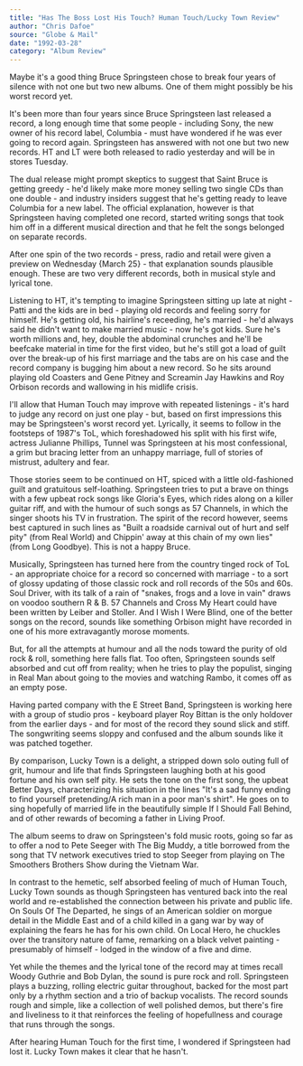 ```yaml
---
title: "Has The Boss Lost His Touch? Human Touch/Lucky Town Review"
author: "Chris Dafoe"
source: "Globe & Mail"
date: "1992-03-28"
category: "Album Review"
---
```


Maybe it's a good thing Bruce Springsteen chose to break four years of silence with not one but two new albums. One of them might possibly be his worst record yet.

It's been more than four years since Bruce Springsteen last released a record, a long enough time that some people - including Sony, the new owner of his record label, Columbia - must have wondered if he was ever going to record again. Springsteen has answered with not one but two new records. HT and LT were both released to radio yesterday and will be in stores Tuesday.

The dual release might prompt skeptics to suggest that Saint Bruce is getting greedy - he'd likely make more money selling two single CDs than one double - and industry insiders suggest that he's getting ready to leave Columbia for a new label. The official explanation, however is that Springsteen having completed one record, started writing songs that took him off in a different musical direction and that he felt the songs belonged on separate records.

After one spin of the two records - press, radio and retail were given a preview on Wednesday {March 25} - that explanation sounds plausible enough. These are two very different records, both in musical style and lyrical tone.

Listening to HT, it's tempting to imagine Springsteen sitting up late at night - Patti and the kids are in bed - playing old records and feeling sorry for himself. He's getting old, his hairline's receeding, he's married - he'd always said he didn't want to make married music - now he's got kids. Sure he's worth millions and, hey, double the abdominal crunches and he'll be beefcake material in time for the first video, but he's still got a load of guilt over the break-up of his first marriage and the tabs are on his case and the record company is bugging him about a new record. So he sits around playing old Coasters and Gene Pitney and Screamin Jay Hawkins and Roy Orbison records and wallowing in his midlife crisis.

I'll allow that Human Touch may improve with repeated listenings - it's hard to judge any record on just one play - but, based on first impressions this may be Springsteen's worst record yet. Lyrically, it seems to follow in the footsteps of 1987's ToL, which foreshadowed his split with his first wife, actress Julianne Phillips, Tunnel was Springsteen at his most confessional, a grim but bracing letter from an unhappy marriage, full of stories of mistrust, adultery and fear.

Those stories seem to be continued on HT, spiced with a little old-fashioned guilt and gratuitous self-loathing. Springsteen tries to put a brave on things with a few upbeat rock songs like Gloria's Eyes, which rides along on a killer guitar riff, and with the humour of such songs as 57 Channels, in which the singer shoots his TV in frustration. The spirit of the record however, seems best captured in such lines as "Built a roadside carnival out of hurt and self pity" (from Real World) and Chippin' away at this chain of my own lies" (from Long Goodbye). This is not a happy Bruce.

Musically, Springsteen has turned here from the country tinged rock of ToL - an appropriate choice for a record so concerned with marriage - to a sort of glossy updating of those classic rock and roll records of the 50s and 60s. Soul Driver, with its talk of a rain of "snakes, frogs and a love in vain" draws on voodoo southern R & B. 57 Channels and Cross My Heart could have been written by Leiber and Stoller. And I Wish I Were Blind, one of the better songs on the record, sounds like something Orbison might have recorded in one of his more extravagantly morose moments.

But, for all the attempts at humour and all the nods toward the purity of old rock & roll, something here falls flat. Too often, Springsteen sounds self absorbed and cut off from reality; when he tries to play the populist, singing in Real Man about going to the movies and watching Rambo, it comes off as an empty pose.

Having parted company with the E Street Band, Springsteen is working here with a group of studio pros - keyboard player Roy Bittan is the only holdover from the earlier days - and for most of the record they sound slick and stiff. The songwriting seems sloppy and confused and the album sounds like it was patched together.

By comparison, Lucky Town is a delight, a stripped down solo outing full of grit, humour and life that finds Springsteen laughing both at his good fortune and his own self pity. He sets the tone on the first song, the upbeat Better Days, characterizing his situation in the lines "It's a sad funny ending to find yourself pretending/A rich man in a poor man's shirt". He goes on to sing hopefully of married life in the beautifully simple If I Should Fall Behind, and of other rewards of becoming a father in Living Proof.

The album seems to draw on Springsteen's fold music roots, going so far as to offer a nod to Pete Seeger with The Big Muddy, a title borrowed from the song that TV network executives tried to stop Seeger from playing on The Smoothers Brothers Show during the Vietnam War.

In contrast to the hemetic, self absorbed feeling of much of Human Touch, Lucky Town sounds as though Springsteen has ventured back into the real world and re-established the connection between his private and public life. On Souls Of The Departed, he sings of an American soldier on morgue detail in the Middle East and of a child killed in a gang war by way of explaining the fears he has for his own child. On Local Hero, he chuckles over the transitory nature of fame, remarking on a black velvet painting - presumably of himself - lodged in the window of a five and dime.

Yet while the themes and the lyrical tone of the record may at times recall Woody Guthrie and Bob Dylan, the sound is pure rock and roll. Springsteen plays a buzzing, rolling electric guitar throughout, backed for the most part only by a rhythm section and a trio of backup vocalists. The record sounds rough and simple, like a collection of well polished demos, but there's fire and liveliness to it that reinforces the feeling of hopefullness and courage that runs through the songs.

After hearing Human Touch for the first time, I wondered if Springsteen had lost it. Lucky Town makes it clear that he hasn't.
